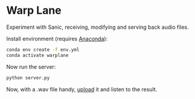 # Warp Lane

Experiment with Sanic, receiving, modifying and serving back audio files.

Install environment (requires [Anaconda](https://www.anaconda.com/products/individual)):

```bash
conda env create -f env.yml
conda activate warplane
```

Now run the server:

```bash
python server.py
```

Now, with a .wav file handy, [upload](http://0.0.0.0:8000/upload) it and listen to the result.




